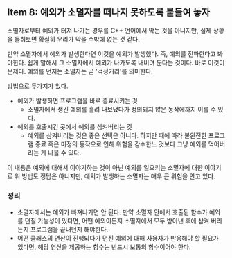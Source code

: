 ## Item 8: 예외가 소멸자를 떠나지 못하도록 붙들여 놓자

소멸자로부터 예외가 터져 나가는 경우를 C++ 언어에서 막는 것을 아니지만, 실제 상황을 들춰보면 확실히 우리가 막을 수밖에 없는 것 같다.

만약 소멸자에서 예외가 발생한다면 이것을 예외가 발생했다. 즉, 예외를 전파한다고 봐야한다. 쉽게 말해서 그 소멸자에서 예외가 나가도록 내버려 둔다는 것이다. 바로 이것이 문제다. 예외를 던지는 소멸자는 곧 '걱정거리'를 의미한다.

방법으로 두가지가 있다.

- 예외가 발생하면 프로그램을 바로 종료시키는 것
  - 소멸자에서 생긴 예외를 흘려 내보냈다가 정의되지 않은 동작에까지 이를 수 있다.
- 예외를 호출시킨 곳에서 예외를 삼켜버리는 것
  - 예외를 삼켜버리는 것은 좋은 선택은 아니다. 하지만 때에 따라 불완전한 프로그램 종료 혹은 미정의 동작으로 인해 위험을 감수한느 것보다 그냥 예외를 먹어버리는 게 나을 수 있다.

이 내용은 예외에 대해서 이야기하는 것이 아닌 예외를 일으키는 소멸자에 대한 이야기로 위 방법도 정답은 아니지만, 예외가 발생하는 소멸자는 매우 큰 위험을 안고 있다.

### 정리

- 소멸자에서는 예외가 빠져나가면 안 된다. 만약 소멸자 안에서 호출된 함수가 예외를 던질 가능성이 있다면, 어떤 예외이든지 소멸자에서 모두 받아낸 후에 삼켜 버리든지 프로그램을 끝내던지 해야한다.
- 어떤 클래스의 연산이 진행되다가 던진 예외에 대해 사용자가 반응해야 할 필요가 있다면, 해당 연산을 제공하는 함수는 반드시 보통의 함수이어야 한다.
